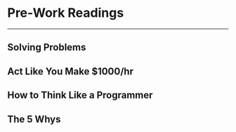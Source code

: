 # Pre-Work Readings
------------------------------------

## Solving Problems


## Act Like You Make $1000/hr


## How to Think Like a Programmer


## The 5 Whys